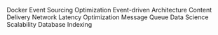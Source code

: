 Docker Event Sourcing Optimization Event-driven Architecture Content Delivery Network Latency Optimization Message Queue Data Science Scalability Database Indexing
